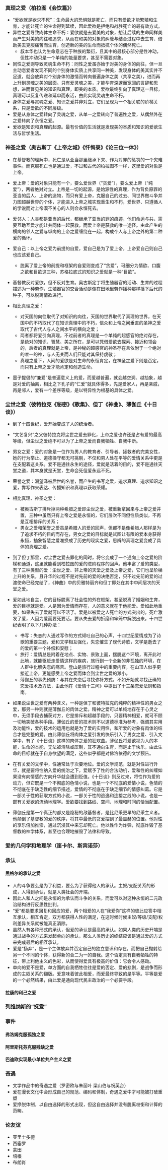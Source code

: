 ### 真理之爱（柏拉图《会饮篇》）

* “爱欲就是欲求不死”：生命最大的恐惧就是死亡，而只有爱欲才能繁殖和生育，才能让死亡的生命得到延续，因此爱欲是拒绝和战胜死亡的最有效方式。
* 异性之爱导致肉体生命不朽：爱欲就是去爱美的对象，想让后续的生命同样美而产生对美的向往和追求，从而在和美的对象的纠缠与结合过程中去生育、借助美去克服痛苦而生育，创造新的美的生命而抵抗个体的偶然死亡。
  * 叔本华也认为生命意志在于种族的繁衍，且其中的最核心部分是性冲动，但性冲动只是一个单纯的能量要求，甚至不需要对象。 
* 同性之爱则导致灵魂生命不朽：同性之爱虽亦始于对美的身体的向往，但一旦主动恋爱者发现不同的个别身体实质上共享同一种美，发现身体的美其实并不足道，就会放弃对个别身体的激情而转向普遍身体之美（共享之美），进而再上升到灵魂之美的层面。只有爱灵魂之美，才能孕育深邃而宽阔的言辞和思想，进而瞥见美的知识和真理，即美的本质。爱欲最终引向了真理这一目标，真理可以反复传递和延申而永活，由此实现灵魂生命不朽。
* 身体之爱与灵魂之爱、知识之爱并非对立，它们呈现为一个相关联的阶梯关系，只是爱欲的不同层级。
* 爱是从身体之爱转向了灵魂之爱，从单一之爱转向了普遍性之爱，从偶然外在之爱转向了永恒之爱。
* 爱欲是知识和真理的起源。最有价值的生活就是发现美的本质和知识的爱欲生活与哲学生活。

### 神圣之爱（奥古斯丁《上帝之城》《忏悔录》《论三位一体》）

* 在基督教的理解中，死亡是从亚当那里继承下来、作为对罪的惩罚的一个灾难事件。而克服死亡也是通过爱，不过和古代的柏拉图不一样，这里爱的对象是上帝。
* 爱上帝：爱的对象只能有一个，要么爱世界（“贪爱”），要么爱上帝（“纯爱”），两者绝对对立。上帝是一切的起源，是始源性的真理，作为背负原罪的亚当的后人、上帝的造物，而只有爱上帝，克服自己的过去、同世界做斗争并力图超越世界的个体，才能进入上帝之城实现重生和不朽，爱世界、只遵循人的学说而对上帝漠不关心的人则会永恒死去。
* 爱邻人：人类都是亚当的后代，都继承了亚当的罪的痕迹，他们命运与共，需要互助互爱才能让共同体一起获救，而爱上帝是获救的唯一途径。由此产生的横向的邻人之爱与纵向的上帝之爱缠绕在一起，构成个人与上帝之外的第二种爱的循环。 
* 爱自己：以上帝之爱为前提的自爱，爱自己是为了爱上帝，上帝爱自己则自己也应该爱自己。 
  * 脱离了爱上帝的前提和框架的自爱则变成了“贪爱”，可细分为情欲、口腹之欲和目欲这三种，苏格拉底式的知识之爱就是一种“目欲”。

* 基督教反对爱欲，但不反对生育。奥古斯定丁将生殖器官的活动、生育的过程描述为一种劳作，生殖器官的交合活动是像在田地里劳作播种那样播下后代的种子，可以脱离情欲进行。
* 相比真理之爱：
  * 对天国的向往取代了对知识的向往，天国的世界取代了真理的世界，在天国中的不朽取代了在知识真理中的不朽，信众和上帝之间垂直的圣神之爱取代了古代人与人之间水平的横向之爱；
  * 两者都将爱引向真理，不过前者的真理是一个单纯的超感官的绝对存在，是绝对的知识、智慧、美之所在，是可以凭借爱欲去探索、接近和领会的，后者的真理就是上帝，是神秘的超感官的神圣存在且依附于一个绝对的唯一的神，与人无关而人们只能对其保持虔敬；
  * 真理之爱下，人间的爱欲是对生命的永恒肯定，在神圣之爱下则是否定，而只有上帝之爱才能肯定和创造生命。
* 墨子提倡的“兼爱”是普遍意义上的爱，而爱越普遍，就会越空洞、越抽象，越是对爱的抽离，相比之下孔子的“仁爱”就具体得多，先是爱家人，再是亲戚，再是邻人，爱有一个差序等级，是以特异性为根基的具体之爱。

### 尘世之爱（彼特拉克《秘密》《歌集》、但丁《神曲》、薄伽丘《十日谈》）

- 到了十四世纪，爱开始变成了人的统治者。
- “文艺复兴”之父彼特拉克将尘世之爱去罪化，上帝之爱也许还是占有爱的最高等级，但尘世之爱绝不可以为了上帝之爱而自我牺牲、自我中断。
- 男女之爱：爱的对象是一位作为男人的教育者、引导者、拯救者的完美女性，她的行为举止、道德操守都无可挑剔，不仅和男人处在平等的爱情关系中更是在支配着这关系。爱不是通往永生的途径，爱就是活着的目的，爱不是通往天堂之道，其本身就是天堂，生命会死但爱永远不死。
- 荣誉之爱：渴望泽被后世的名誉，而产生的书写之爱，追求真理、追求知识之爱，靠写作来表达、传播知识和真理以获取荣耀。
- 相比真理、神圣之爱：

  - 被奥古斯丁排斥掉两种希腊之爱即尘世之爱，被重新拿回来与上帝之爱并置，三种中虽然只有上帝之爱是永恒的，它们层次不同但性质类似，不再是互相排斥的关系；
  - 男女之爱和荣誉之爱虽是希腊人的爱的回声，但都不是像希腊人那样是为了追求不朽的目的而存在，男女之爱的目标就是试图让有限的爱本身获得永恒，抽象智慧之爱准换成了历史的现实之爱，思辨的真理之爱变成了具体的真理之爱。
- 到了但丁那里，对尘世之爱去罪化的同时，将它变成了一个通向上帝之爱的阶梯和通道，这里就能看到柏拉图的爱的进阶程序的回声。他丰富了爱的类型，有了三种类型的爱：尘世之爱、非上帝的天堂之爱及上帝之爱，它们也呈阶梯上升的关系，且升华的过程不是对先前的爱的决绝否定，只不过先前的爱的过渡使命已经完结了，《神曲》中的贝雅特丽齐和但丁即处在其中中间层次的天堂之爱。
- 爱如此地自主，它的目标脱离了社会性的外在框架，甚至脱离了婚姻和生育，爱的目标就是爱。人是因为爱情而存在，人的意义就在于他能爱。爱如此地重要，如果失去了爱就可以不活了。爱是以被爱之人死亡的方式突出的，死亡激发了爱，人因为爱而要死要活。要从失去爱的折磨和牢笼中解脱出来，十四世纪表明了以下几种办法：
  - 书写：失恋的人通过写作的方式倾吐自己的心声，十四世纪爱情成为了诗歌的重要主题，爱和文学相互强化，失恋催生了现代诗歌，文学是逝去了的爱的第一个补偿和安慰；
  - 旅行：爱情总是附着在地点、实物、景致上面，摆脱这个环境，离开此时此地，就能驱赶走爱情这样的疾病，旅行到一个全新的非孤独的环境，在人群中化解失恋的痛苦。登山是旅行过程中的重要内容，在山顶人似乎更接近上帝，更能感受上帝之爱而体会到尘世之爱的渺小。
  - 薄伽丘的事先预防：与其在失恋后寻找弥补方式，不如开始就寻找正确的恋爱技术及方法，由此他在《爱情十三问》中提出了十三条恋爱法则和指南。
- 如果说尘世之爱有两种含义，一种是但丁和彼特拉克的纯粹的精神性的男女之爱，那另一种则就是薄伽丘的肉体之爱。精神之爱可以单纯地存在于心灵之中，无须手段去捕获对方，它是排斥和超越手段的，只要精神相爱，就可不顾一切地突破各种手段。薄伽丘的爱的技术则不以道德标准为参考，强调其实用及功能性，爱的技术的运用也就是为了爱的实用性，和所爱的对象有肉体的结合才是完整的爱。由此薄伽丘将肉体之爱引发的快乐引入了男女之爱、引入文学中，有了《十日谈》这样的肉体之爱的狂欢曲。薄伽丘将爱欲视为人的本能，生命的本能，无法被清除或压制，其不通向生育，而是止于快乐，由此生命的目标就在于自身欲望的满足，这些似乎都是对佛洛依德的文学预告。
- 在有关爱的文学中，性通常处于次要地位。爱的文学规范，就是对性进行升华，就是要将性纳入爱的统治之下，爱赋予了性的合法动机，爱和性的纠缠如果没有向情感的方向升华就会遭到贬值。《十日谈》则反过来，将性作为爱的动力，但它既是一个不彻底的色情小说，也是一个不彻底的爱情小说，色情的不彻底在于缺乏性的细节描述，爱情的不彻底在于缺乏细节的情感纠葛。它是一部关于性的获取方式的小说，一部关于性的逃逸和连接之线的小说，也是一部有关爱欲的流动地理学。爱欲要找到路线、空间、地理和时间的恰当配置。


- 薄伽丘是第一个真正的都又是隐秘的敌基督者，是比尼采更早的尼采主义者。他颠倒了基督教的爱的秩序，将其中最低的贪爱摆到了最显赫的位置。他对性的享乐倍加推崇，通过沉浸其中来忘却死亡。他以性作为炸弹，彻底炸毁了基督教的神学体系，甚至也合理地摧毁了法律和导致。


### 爱的几何学和地理学（笛卡尔、斯宾诺莎）

### 承认

#### 黑格尔的承认之爱

- 人的斗争要么是为了利益，要么为了获得他人的承认。主奴/支配关系的形成，人得到承认，就是人类社会的开端。
- 因此人和人之间是永恒的为承认而斗争的关系，而爱可以对这种永恒的二元政治结构进行反思性批判。
- “爱”都是要求回复和回应的爱，两个相爱的人在“我爱你”这样的彼此应答中相互承认，相互肯定，双方都获得人性的满足，在这时候时候主奴/等级/支配/权利差异关系就被能真正消除。
- 虽然人有各种形式的承认，但爱的承认是最高的承认。如果人类的历史开端是通过战争的方式来发起单向的承认，那么人类历史的终结应该是通过爱的方式来完成最后的相互承认。 
- 爱是“扬弃”，是一个主体放弃并否定自己的独立意识和存在，而把自己抛射给另一个不同的个体，获得新的合二为一的自我。这个否定具有自我牺牲的特征，带上利他主义的色彩，从而使得爱具有极高的价值：它会令人感动。
- 单向的爱不是爱，单方面的自我牺牲往往是爱的否定、爱的悲剧，是战争而形成的主奴关系的翻版。爱意味着彼此相爱，而爱最终导致的是平等。平等是爱的一个必然结果，由此爱是通向现代民主政治的一个必要手段。

#### 拉康的利己之爱
### 列维纳斯的“抚爱”

### 事件

####  弗洛姆克服孤独之爱

#### 阿里斯托芬克服残缺之爱
#### 巴迪欧实现最小单位共产主义之爱

### 奇遇

- 文学作品中的奇遇之爱（罗密欧与朱丽叶 梁山伯与祝英台）
- 爱在漫长文化中会形成自己的规范、编码和体制，奇遇之爱中才可能被打破重塑
- 爱挣脱体制，以自由选择的形式出现，但这自由选择并没有脱离权衡和计算的范畴。

### 论友谊

- 亚里士多德
- 西塞罗
- 蒙田
- 培根
- 布朗肖







